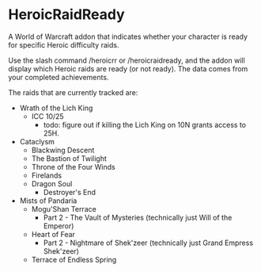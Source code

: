 HeroicRaidReady
=====================

A World of Warcraft addon that indicates whether your character is ready for specific Heroic difficulty raids.

Use the slash command /heroicrr or /heroicraidready, and the addon will display which Heroic raids are ready
(or not ready). The data comes from your completed achievements.

The raids that are currently tracked are:

* Wrath of the Lich King
  * ICC 10/25
    * todo: figure out if killing the Lich King on 10N grants access to 25H.
* Cataclysm
  * Blackwing Descent
  * The Bastion of Twilight
  * Throne of the Four Winds
  * Firelands
  * Dragon Soul
    * Destroyer's End
* Mists of Pandaria
  * Mogu'Shan Terrace
    * Part 2 - The Vault of Mysteries (technically just Will of the Emperor)
  * Heart of Fear
    * Part 2 - Nightmare of Shek'zeer (technically just Grand Empress Shek'zeer)
  * Terrace of Endless Spring
